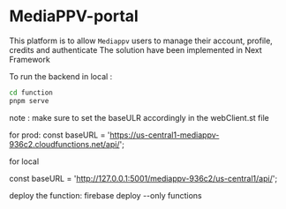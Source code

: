 # MediaPPV-portal

This platform is to allow `Mediappv` users to manage their account, profile, credits and authenticate
The solution have been implemented in Next Framework

To run the backend in local :

```bash
cd function
pnpm serve
```

note : make sure to set the baseULR accordingly in the webClient.st file

for prod:
const baseURL = 'https://us-central1-mediappv-936c2.cloudfunctions.net/api/';

for local

const baseURL = 'http://127.0.0.1:5001/mediappv-936c2/us-central1/api/';

deploy the function: firebase deploy --only functions
